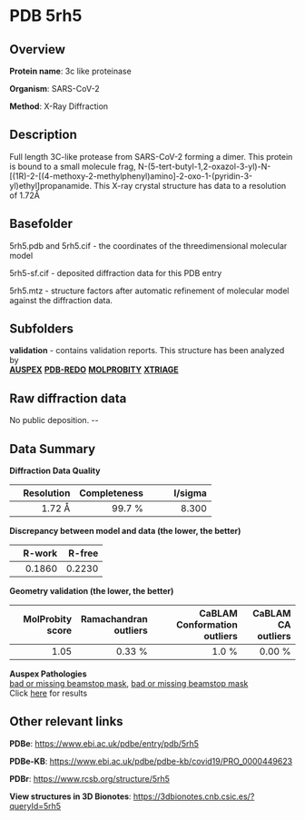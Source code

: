 # PDB 5rh5

## Overview

**Protein name**: 3c like proteinase

**Organism**: SARS-CoV-2

**Method**: X-Ray Diffraction

## Description

Full length 3C-like protease from SARS-CoV-2 forming a dimer. This protein is bound to a small molecule frag, N-(5-tert-butyl-1,2-oxazol-3-yl)-N-[(1R)-2-[(4-methoxy-2-methylphenyl)amino]-2-oxo-1-(pyridin-3-yl)ethyl]propanamide. This X-ray crystal structure has data to a resolution of 1.72Å

## Basefolder

5rh5.pdb and 5rh5.cif - the coordinates of the threedimensional molecular model

5rh5-sf.cif - deposited diffraction data for this PDB entry

5rh5.mtz - structure factors after automatic refinement of molecular model against the diffraction data.

## Subfolders





**validation** - contains validation reports. This structure has been analyzed by <br>[**AUSPEX**](https://github.com/thorn-lab/coronavirus_structural_task_force/tree/master/pdb/3c_like_proteinase/SARS-CoV-2/5rh5/validation/auspex) [**PDB-REDO**](https://github.com/thorn-lab/coronavirus_structural_task_force/tree/master/pdb/3c_like_proteinase/SARS-CoV-2/5rh5/validation/pdb-redo) [**MOLPROBITY**](https://github.com/thorn-lab/coronavirus_structural_task_force/tree/master/pdb/3c_like_proteinase/SARS-CoV-2/5rh5/validation/molprobity) [**XTRIAGE**](https://github.com/thorn-lab/coronavirus_structural_task_force/blob/master/pdb/3c_like_proteinase/SARS-CoV-2/5rh5/validation/Xtriage_output.log)   



## Raw diffraction data

No public deposition. --<br> 

## Data Summary
**Diffraction Data Quality**

|   | Resolution | Completeness| I/sigma |
|---|-------------:|----------------:|--------------:|
|   |1.72 Å|99.7  %|<img width=50/>8.300|

**Discrepancy between model and data (the lower, the better)**

|   | **R-work**| **R-free**   
|---|-------------:|----------------:|           
||  0.1860|  0.2230|

**Geometry validation (the lower, the better)**

|   |**MolProbity<br>score**| **Ramachandran<br>outliers** | **CaBLAM<br>Conformation outliers** | **CaBLAM<br>CA outliers** |
|---|-------------:|----------------:|----------------:|----------------:|
||  1.05|  0.33 %|1.0 %|0.00 %|

**Auspex Pathologies**<br> [bad or missing beamstop mask](https://www.auspex.de/pathol/#2), [bad or missing beamstop mask](https://www.auspex.de/pathol/#2)<br>Click [here](https://github.com/thorn-lab/coronavirus_structural_task_force/blob/master/pdb/3c_like_proteinase/SARS-CoV-2/5rh5/validation/auspex/5rh5_auspex_comments.txt)  for results

 



## Other relevant links 
**PDBe**:  https://www.ebi.ac.uk/pdbe/entry/pdb/5rh5

**PDBe-KB**: https://www.ebi.ac.uk/pdbe/pdbe-kb/covid19/PRO_0000449623 
 
**PDBr**: https://www.rcsb.org/structure/5rh5 

**View structures in 3D Bionotes**: https://3dbionotes.cnb.csic.es/?queryId=5rh5

